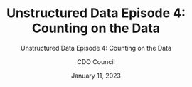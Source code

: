---
title: 'Unstructured Data Episode 4: Counting on the Data'
subtitle: 'Unstructured Data Episode 4: Counting on the Data'
layout: newspost
date: January 11, 2023
author: CDO Council
excerpt: 
image_alt_text: Oliver Wise headshot
permalink: /podcast/
image_path:  /assets/images/background/oliver-wise-thumbnail.png
description: On this episode, Ted talks with Oliver Wise, Chief Data Officer at the Department of Commerce. As a newer Chief Data Officer, Oliver brings his experience from previous work with the city of New Orleans, LA into the Federal space.  Watch now to learn how he is bridging the gap and bringing new ideas on cross-functional data sharing.
---